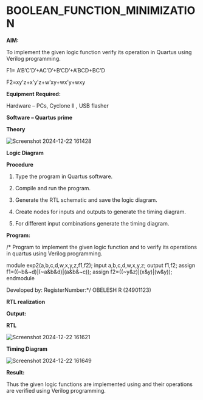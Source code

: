 # BOOLEAN_FUNCTION_MINIMIZATION

**AIM:**

To implement the given logic function verify its operation in Quartus using Verilog programming.

F1= A’B’C’D’+AC’D’+B’CD’+A’BCD+BC’D 

F2=xy’z+x’y’z+w’xy+wx’y+wxy

**Equipment Required:**

Hardware – PCs, Cyclone II , USB flasher

**Software – Quartus prime**

**Theory**

![Screenshot 2024-12-22 161428](https://github.com/user-attachments/assets/e9d08b86-12ff-4e10-a410-a438e388a49f)


**Logic Diagram**

**Procedure**

1.	Type the program in Quartus software.

2.	Compile and run the program.

3.	Generate the RTL schematic and save the logic diagram.

4.	Create nodes for inputs and outputs to generate the timing diagram.

5.	For different input combinations generate the timing diagram.


**Program:**

/* Program to implement the given logic function and to verify its operations in quartus using Verilog programming. 

module exp2(a,b,c,d,w,x,y,z,f1,f2);
input a,b,c,d,w,x,y,z;
output f1,f2;
assign f1=((~b&~d)|(~a&b&d)|(a&b&~c));
assign f2=((~y&z)|(x&y)|(w&y));
endmodule

Developed by: RegisterNumber:*/ OBELESH R (24901123)


**RTL realization**

**Output:**

**RTL**

![Screenshot 2024-12-22 161621](https://github.com/user-attachments/assets/e010cba0-efb9-40f1-a803-867985d7eb8a)


**Timing Diagram**

![Screenshot 2024-12-22 161649](https://github.com/user-attachments/assets/464ffa19-94f9-44a4-af90-87a22d1f87bb)


**Result:**

Thus the given logic functions are implemented using and their operations are verified using Verilog programming.


